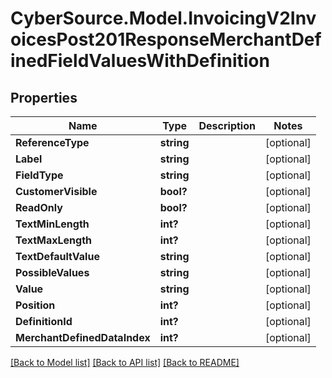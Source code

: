 # CyberSource.Model.InvoicingV2InvoicesPost201ResponseMerchantDefinedFieldValuesWithDefinition
## Properties

Name | Type | Description | Notes
------------ | ------------- | ------------- | -------------
**ReferenceType** | **string** |  | [optional] 
**Label** | **string** |  | [optional] 
**FieldType** | **string** |  | [optional] 
**CustomerVisible** | **bool?** |  | [optional] 
**ReadOnly** | **bool?** |  | [optional] 
**TextMinLength** | **int?** |  | [optional] 
**TextMaxLength** | **int?** |  | [optional] 
**TextDefaultValue** | **string** |  | [optional] 
**PossibleValues** | **string** |  | [optional] 
**Value** | **string** |  | [optional] 
**Position** | **int?** |  | [optional] 
**DefinitionId** | **int?** |  | [optional] 
**MerchantDefinedDataIndex** | **int?** |  | [optional] 

[[Back to Model list]](../README.md#documentation-for-models) [[Back to API list]](../README.md#documentation-for-api-endpoints) [[Back to README]](../README.md)

